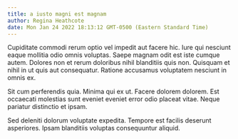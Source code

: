 ```yaml
---
title: a iusto magni est magnam
author: Regina Heathcote
date: Mon Jan 24 2022 18:13:12 GMT-0500 (Eastern Standard Time)
---
```

Cupiditate commodi rerum optio vel impedit aut facere hic. Iure qui nesciunt eaque mollitia odio omnis voluptas. Saepe magnam odit est iste cumque autem. Dolores non et rerum doloribus nihil blanditiis quis non. Quisquam et nihil in ut quis aut consequatur. Ratione accusamus voluptatem nesciunt in omnis ex.

 Sit cum perferendis quia. Minima qui ex ut. Facere dolorem dolorem. Est occaecati molestias sunt eveniet eveniet error odio placeat vitae. Neque pariatur distinctio et ipsam.

 Sed deleniti dolorum voluptate expedita. Tempore est facilis deserunt asperiores. Ipsam blanditiis voluptas consequuntur aliquid.